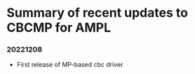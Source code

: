 Summary of recent updates to CBCMP for AMPL
=============================================

### 20221208
- First release of MP-based cbc driver